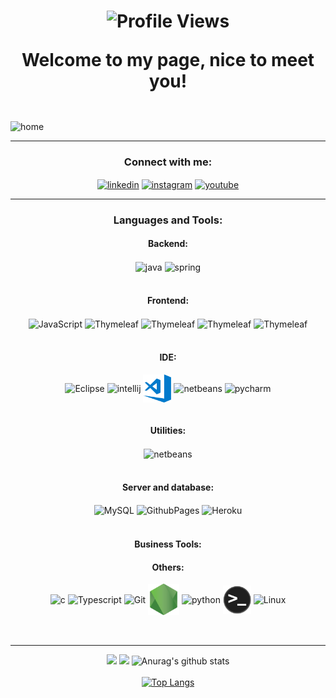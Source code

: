 <h1 align="center">
 
![Profile Views](http://estruyf-github.azurewebsites.net/api/VisitorHit?user=GuillaumeFalourd&repo=GuillaumeFalourd&countColorcountColor) 
 
Welcome to my page, nice to meet you!
</h1>
<br />
<img align="center" alt="home" src="https://github.com/eeikee/eeikee/blob/master/eeikee.png" />
 
 ---

<div align="center">
  
### Connect with me:
[<img align="center" alt="linkedin" width="60px" src="https://icon-icons.com/icons2/134/PNG/64/linkedin_socialnetwork_20684.png" />](https://www.linkedin.com/in/eeikee/)
[<img align="center" alt="instagram" width="60px" src="https://icon-icons.com/icons2/134/PNG/64/instagram_socialnetwork_20686.png" />](https://www.instagram.com/_eeikee_/) [<img align="center" alt="youtube" width="60px" src="https://icon-icons.com/icons2/134/PNG/64/youtube_socialnetwork_20660.png"/>](https://bit.ly/eeikee-yt)

---

### Languages and Tools:

#### Backend:
<img align="center" alt="java" width="50px" src="https://img.icons8.com/color/48/000000/java-coffee-cup-logo.png" />
<img align="center" alt="spring" width="50px" src="https://img.icons8.com/color/48/000000/spring-logo.png" /><br />
<br />

#### Frontend:
<img align="center" alt="JavaScript" width="50px" src="https://img.icons8.com/color/48/000000/javascript-logo-1.png"/>
<img align="center" alt="Thymeleaf" width="50px" src="https://github.com/eeikee/eeikee/blob/master/thymeleaf.png"/>
<img align="center" alt="Thymeleaf" width="50px" src="https://img.icons8.com/color/48/000000/bootstrap.png"/>
<img  align="center" alt="Thymeleaf" width="50px" src="https://img.icons8.com/color/48/000000/html-5.png"/>
<img align="center" alt="Thymeleaf" width="50px" src="https://img.icons8.com/color/48/000000/css3.png"/><br />
<br />

#### IDE:
<img align="center" alt="Eclipse" width="50px" src="https://img.icons8.com/nolan/64/java-eclipse.png" />
<img align="center" alt="intellij" width="50px" src="https://img.icons8.com/color/48/000000/intellij-idea.png" />
<img align="center" alt="Visual Studio Code" width="45px" src="https://raw.githubusercontent.com/github/explore/80688e429a7d4ef2fca1e82350fe8e3517d3494d/topics/visual-studio-code/visual-studio-code.png" />
<img align="center" alt="netbeans" width="50px" src="https://cdn.icon-icons.com/icons2/1381/PNG/512/netbeans_94416.png" />
<img align="center" alt="pycharm" width="50px" src="https://img.icons8.com/color/48/000000/pycharm.png" /><br />
<br />

#### Utilities:
<img  align="center" alt="netbeans" width="50px" src="https://img.icons8.com/dusk/64/000000/postman-api.png"/><br />
<br />

#### Server and database:
<img align="center" alt="MySQL" width="50px" src="https://budougumi0617.github.io/logos/mysql.png" />
<img align="center" alt="GithubPages" width="50px" src="https://img.icons8.com/color/48/000000/github-2.png" />
<img align="center" alt="Heroku" width="50px" src="https://img.icons8.com/nolan/64/heroku.png" /><br />
<br />

#### Business Tools:

#### Others:
<img align="center" alt="c" width="50px" src="https://img.icons8.com/color/48/000000/c-programming.png" />
<img align="center" alt="Typescript" width="60px" src="https://ostrowski.ninja/static/1482fb398d82ef51cfcfdbcd55e1ec03/a26eb/ts.png" />
<img align="center" alt="Git" width="50px" src="https://img.icons8.com/color/50/000000/git.png" />
<img align="center" alt="Node.js" width="50px" src="https://raw.githubusercontent.com/github/explore/80688e429a7d4ef2fca1e82350fe8e3517d3494d/topics/nodejs/nodejs.png" />
<img align="center" alt="python" width="50px" src="https://img.icons8.com/color/48/000000/python.png" />
<img align="center" alt="Terminal" width="45px" src="https://raw.githubusercontent.com/github/explore/80688e429a7d4ef2fca1e82350fe8e3517d3494d/topics/terminal/terminal.png" />
<img align="center" alt="Linux" width="50px" src="https://img.icons8.com/color/48/000000/linux.png" /><br />

<br />
<br />

----------------
[![](https://raw.githubusercontent.com/eeikee/eeikee/main/profile-summary-card-output/nord_dark/1-repos-per-language.svg)](https://github.com/vn7n24fzkq/github-profile-summary-cards)
[![](https://raw.githubusercontent.com/eeikee/eeikee/main/profile-summary-card-output/nord_dark/2-most-commit-language.svg)](https://github.com/vn7n24fzkq/github-profile-summary-cards)
![Anurag's github stats](https://github-readme-stats.vercel.app/api?username=eeikee&show_icons=true&theme=tokyonight)<br /><br />
[![Top Langs](https://github-readme-stats.vercel.app/api/top-langs/?username=eeikee&layout=compact&show_icons=true&theme=tokyonight)](https://github.com/eeikee/github-readme-stats)
</div>
